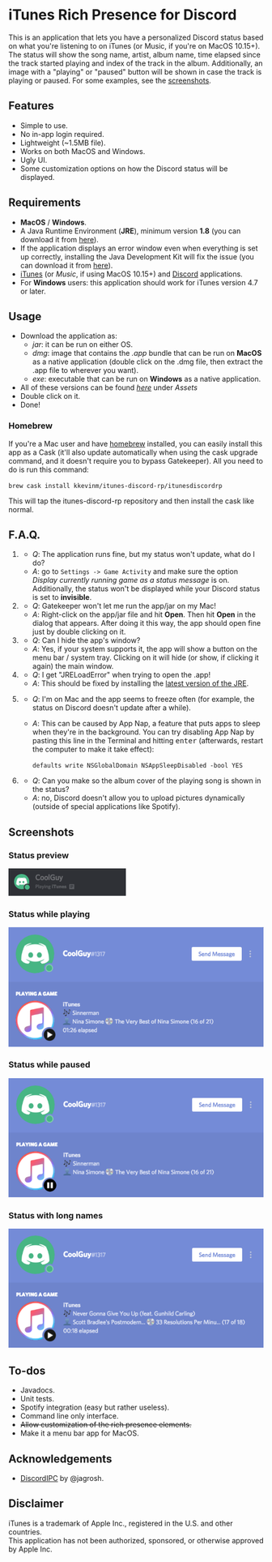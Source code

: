 # iTunes Rich Presence for Discord
This is an application that lets you have a personalized Discord status based on what you're listening to on iTunes (or Music, if you're on MacOS 10.15+). The status will show the song name, artist, album name, time elapsed since the track started playing and index of the track in the album. Additionally, an image with a "playing" or "paused" button will be shown in case the track is playing or paused. For some examples, see the [screenshots](#screenshots).

## Features
* Simple to use.
* No in-app login required.
* Lightweight (~1.5MB file).
* Works on both MacOS and Windows.
* Ugly UI.
* Some customization options on how the Discord status will be displayed.

## Requirements
* **MacOS** / **Windows**.
* A Java Runtime Environment (**JRE**), minimum version **1.8** (you can download it from [here](https://java.com/download/)).
* If the application displays an error window even when everything is set up correctly, installing the Java Development Kit will fix the issue (you can download it from [here](https://www.oracle.com/technetwork/java/javase/downloads/jdk8-downloads-2133151.html)).
* [iTunes](https://www.apple.com/itunes/download/) (or *Music*, if using MacOS 10.15+) and [Discord](https://discordapp.com/download) applications.
* For **Windows** users: this application should work for iTunes version 4.7 or later.

## Usage
* Download the application as:
  * *jar*: it can be run on either OS.
  * *dmg*: image that contains the *.app* bundle that can be run on **MacOS** as a native application (double click on the .dmg file, then extract the .app file to wherever you want).
  * *exe*: executable that can be run on **Windows** as a native application.
* All of these versions can be found [*here*](https://github.com/kevinmussi/iTunes-Discord-RP/releases/latest) under *Assets*
* Double click on it.
* Done!

### Homebrew
If you're a Mac user and have [homebrew](http://brew.sh/) installed, you can easily install this app as a Cask (it'll also update automatically when using the cask upgrade command, and it doesn't require you to bypass Gatekeeper). All you need to do is run this command:

`brew cask install kkevinm/itunes-discord-rp/itunesdiscordrp`

This will tap the itunes-discord-rp repository and then install the cask like normal.

## F.A.Q.
1) * *Q*: The application runs fine, but my status won't update, what do I do?
   * *A*: go to ```Settings -> Game Activity``` and make sure the option *Display currently running game as a status message* is on. Additionally, the status won't be displayed while your Discord status is set to **invisible**.
2) * *Q*: Gatekeeper won't let me run the app/jar on my Mac!
   * *A*: Right-click on the app/jar file and hit **Open**. Then hit **Open** in the dialog that appears. After doing it this way, the app should open fine just by double clicking on it.
3) * *Q*: Can I hide the app's window?
   * *A*: Yes, if your system supports it, the app will show a button on the menu bar / system tray. Clicking on it will hide (or show, if clicking it again) the main window.
4) * *Q*: I get "JRELoadError" when trying to open the .app!
   * *A*: This should be fixed by installing the [latest version of the JRE](https://www.java.com/download/).
5) * *Q*: I'm on Mac and the app seems to freeze often (for example, the status on Discord doesn't update after a while).
   * *A*: This can be caused by App Nap, a feature that puts apps to sleep when they're in the background. You can try disabling App Nap by pasting this line in the Terminal and hitting <kbd>enter</kbd> (afterwards, restart the computer to make it take effect):
   
     `defaults write NSGlobalDomain NSAppSleepDisabled -bool YES`
6) * *Q*: Can you make so the album cover of the playing song is shown in the status?
   * *A*: no, Discord doesn't allow you to upload pictures dynamically (outside of special applications like Spotify).

## Screenshots
### Status preview
![alt](screenshots/status-preview1.png)

### Status while playing
![alt](screenshots/status-playing.png)

### Status while paused
![alt](screenshots/status-paused.png)

### Status with long names
![alt](screenshots/status-playing-shortened.png)

## To-dos
* Javadocs.
* Unit tests.
* Spotify integration (easy but rather useless).
* Command line only interface.
* ~~Allow customization of the rich presence elements.~~
* Make it a menu bar app for MacOS.

## Acknowledgements
* [DiscordIPC](https://github.com/jagrosh/DiscordIPC) by @jagrosh.

## Disclaimer
iTunes is a trademark of Apple Inc., registered in the U.S. and other countries.\
This application has not been authorized, sponsored, or otherwise approved by Apple Inc.
